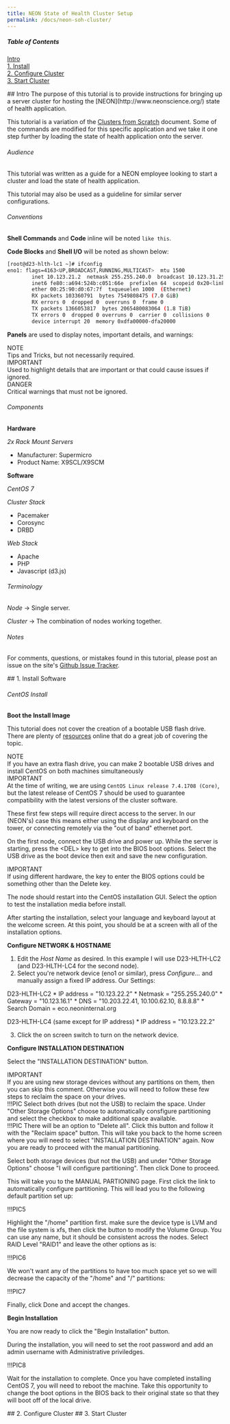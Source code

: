 ```yaml
---
title: NEON State of Health Cluster Setup
permalink: /docs/neon-soh-cluster/
---
```


##### Table of Contents  
[Intro](#intro)  
[1. Install](#install)  
[2. Configure Cluster](#configure)  
[3. Start Cluster](#start)  
 

<a name="intro"/>
## Intro
The purpose of this tutorial is to provide instructions for bringing up a server cluster for hosting the [NEON](http://www.neonscience.org/)
state of health application.

This tutorial is a variation of the [Clusters from Scratch](http://clusterlabs.org/doc/en-US/Pacemaker/1.1-pcs/html-single/Clusters_from_Scratch/)
document. Some of the commands are modified for this specific application and we take it one step further by loading the state of health 
application onto the server.

###### Audience
This tutorial was written as a guide for a NEON employee looking to start a cluster and load the state of health application.

This tutorial may also be used as a guideline for similar server configurations.

###### Conventions

**Shell Commands** and **Code** inline will be noted `like this`.

**Code Blocks** and **Shell I/O** will be noted as shown below:
```bash   
[root@d23-hlth-lc1 ~]# ifconfig
eno1: flags=4163<UP,BROADCAST,RUNNING,MULTICAST>  mtu 1500
        inet 10.123.21.2  netmask 255.255.240.0  broadcast 10.123.31.255
        inet6 fe80::a694:524b:c051:66e  prefixlen 64  scopeid 0x20<link>
        ether 00:25:90:d0:67:7f  txqueuelen 1000  (Ethernet)
        RX packets 103360791  bytes 7549808475 (7.0 GiB)
        RX errors 0  dropped 0  overruns 0  frame 0
        TX packets 1366053817  bytes 2065480083064 (1.8 TiB)
        TX errors 0  dropped 0 overruns 0  carrier 0  collisions 0
        device interrupt 20  memory 0xdfa00000-dfa20000
```

**Panels** are used to display notes, important details, and warnings:
<div class="panel-group">
    <!--<div class="panel panel-default">-->
    <!--    <div class="panel-heading">Panel with panel-default class</div>-->
    <!--    <div class="panel-body">Panel Content</div>-->
    <!--</div>-->
    <div class="panel panel-primary">
        <div class="panel-heading">NOTE</div>
        <div class="panel-body">
            Tips and Tricks, but not necessarily required.
        </div>
    </div>
    <!--<div class="panel panel-success">-->
    <!--    <div class="panel-heading">Panel with panel-success class</div>-->
    <!--    <div class="panel-body">Panel Content</div>-->
    <!--</div>-->
    <!--<div class="panel panel-info">-->
    <!--    <div class="panel-heading">Panel with panel-info class</div>-->
    <!--    <div class="panel-body">Panel Content</div>-->
    <!--</div>-->
    <div class="panel panel-warning">
        <div class="panel-heading">IMPORTANT</div>
        <div class="panel-body">
            Used to highlight details that are important 
            or that could cause issues if ignored.
        </div>
    </div>
    <div class="panel panel-danger">
        <div class="panel-heading">DANGER</div>
        <div class="panel-body">
            Critical warnings that must not be ignored.
        </div>
    </div>
</div>

###### Components

**Hardware**

*2x Rack Mount Servers*

- Manufacturer: Supermicro
- Product Name: X9SCL/X9SCM

**Software**

*CentOS 7*

*Cluster Stack*

- Pacemaker
- Corosync
- DRBD
    
*Web Stack*

- Apache
- PHP
- Javascript (d3.js)

###### Terminology

*Node* -> Single server.

*Cluster* -> The combination of nodes working together.

###### Notes
For comments, questions, or mistakes found in this tutorial, please post an 
issue on the site's [Github Issue Tracker](https://github.com/danrlyon/danrlyon.github.io/issues).

<a name="install"/>
## 1. Install Software

###### CentOS Install

**Boot the Install Image**

This tutorial does not cover the creation of a bootable USB flash drive. There 
are plenty of [resources](https://www.google.com/search?q=how+to+create+a+bootable+usb&rlz=1C1GGRV_enUS748US748&oq=how+to+create&aqs=chrome.1.69i57j0j69i60j0l2j69i60.10392j0j8&sourceid=chrome&ie=UTF-8) 
online that do a great job of covering the topic.

<div class="panel panel-primary">
    <div class="panel-heading">NOTE</div>
    <div class="panel-body">
        If you have an extra flash drive, you can make 2 bootable USB drives and
        install CentOS on both machines simultaneously
    </div>
</div>

<div class="panel panel-warning">
    <div class="panel-heading">IMPORTANT</div>
    <div class="panel-body">
        At the time of writing, we are using <code>CentOS Linux release 7.4.1708 (Core)</code>, but
        the latest release of CentOS 7 should be used to guarantee compatibility with 
        the latest versions of the cluster software.
    </div>
</div>

These first few steps will require direct access to the server. In our (NEON's) 
case this means either using the display and keyboard on the tower, or 
connecting remotely via the "out of band" ethernet port. 

On the first node, connect the USB drive and power up. While the server is 
starting, press the \<DEL\> key to get into the BIOS boot options. Select the USB 
drive as the boot device then exit and save the new configuration.

<div class="panel panel-warning">
    <div class="panel-heading">IMPORTANT</div>
    <div class="panel-body">
        If using different hardware, the key to enter the BIOS options could be 
        something other than the Delete key.
    </div>
</div>

The node should restart into the CentOS installation GUI. Select the option to 
test the installation media before install.

After starting the installation, select your language and keyboard layout at the
welcome screen. At this point, you should be at a screen with all of the 
installation options.

**Configure NETWORK & HOSTNAME**

1. Edit the *Host Name* as desired. In this example I will use D23-HLTH-LC2 (and 
D23-HLTH-LC4 for the second node).
2. Select you're network device (eno1 or similar), press *Configure...* 
and manually assign a fixed IP address. Our Settings:

D23-HLTH-LC2
    * IP address = "10.123.22.2"
    * Netmask = "255.255.240.0"
    * Gateway = "10.123.16.1"
    * DNS = "10.203.22.41, 10.100.62.10, 8.8.8.8"
	* Search Domain = eco.neoninternal.org
    
D23-HLTH-LC4 (same except for IP address)
    * IP address = "10.123.22.2"
    
3. Click the on screen switch to turn on the network device.

**Configure INSTALLATION DESTINATION**

Select the "INSTALLATION DESTINATION" button.

<div class="panel panel-warning">
    <div class="panel-heading">IMPORTANT</div>
    <div class="panel-body">
        If you are using new storage devices without any partitions on them,
		then you can skip this comment. Otherwise you will need to follow these 
		few steps to reclaim the space on your drives.<br/>
		!!!PIC
		Select both drives (but not the USB) to reclaim the space. Under "Other
		Storage Options" choose to automatically consfigure partitioning and select
		the checkbox to make additional space available.</br>
		!!!PIC
		There will be an option to "Delete all". Click this button and follow it with
		the "Reclaim space" button. This will take you back to the home screen where you
		will need to select "INSTALLATION DESTINATION" again. Now you are ready to 
		proceed with the manual partitioning.
    </div>
</div>

Select both storage devices (but not the USB) and under "Other Storage Options" choose 
"I will configure partitioning". Then click Done to proceed.

This will take you to the MANUAL PARTIONING page. First click the link to automatically 
configure partitioning. This will lead you to the following default partition set up:

!!!PIC5

Highlight the "/home" partition first. make sure the device type is LVM and the
file system is xfs, then click the button to modify the Volume Group. You can use 
any name, but it should be consistent across the nodes. Select RAID Level "RAID1"
and leave the other options as is:

!!!PIC6

We won't want any of the partitions to have too much space yet so we will decrease 
the capacity of the "/home" and "/" partitions:

!!!PIC7

Finally, click Done and accept the changes.

**Begin Installation**

You are now ready to click the "Begin Installation" button.

During the installation, you will need to set the root password and add an admin username 
with Administrative priviledges.

!!!PIC8

Wait for the installation to complete. Once you have completed installing CentOS 7, 
you will need to reboot the machine. Take this opportunity to change the boot 
options in the BIOS back to their original state  so that they will boot off of 
the local drive.

<a name="configure"/>
## 2. Configure Cluster   



<a name="start"/>
## 3. Start Cluster